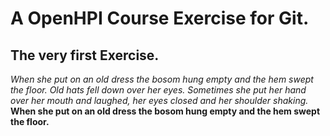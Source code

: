 # A OpenHPI Course Exercise for Git.
## The very first Exercise.

*When she put on an old dress the bosom hung empty and the hem swept the floor. Old hats fell down over her eyes. Sometimes she put her hand over her mouth and laughed, her eyes closed and her shoulder shaking.*
**When she put on an old dress the bosom hung empty and the hem swept the floor.**